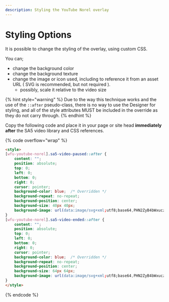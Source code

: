 ```yaml
---
description: Styling the YouTube Norel overlay
---
```


# Styling Options



It is possible to change the styling of the overlay, using custom CSS.

You can;

* change the background color
* change the background texture
* change the image or icon used, including to reference it from an asset URL ( SVG is recommended, but not required ).&#x20;
  * possibly, scale it relative to the video size&#x20;

{% hint style="warning" %}
Due to the way this technique works and the use of the `::after` pseudo-class, there is no way to use the Designer for styling, and all of the style attributes MUST be included in the override as they do not carry through.&#x20;
{% endhint %}

Copy the following code and place it in your page or site head **immediately after** the SA5 video library and CSS references. &#x20;

{% code overflow="wrap" %}
```html
<style>
[wfu-youtube-norel].sa5-video-paused::after {
    content: "";
    position: absolute;
    top: 0; 
    left: 0;
    bottom: 0; 
    right: 0;
    cursor: pointer;
    background-color: blue;  /* Overridden */
    background-repeat: no-repeat;
    background-position: center;
    background-size: 40px 40px;
    background-image: url(data:image/svg+xml;utf8;base64,PHN2ZyB4bWxucz0iaHR0cDovL3d3dy53My5vcmcvMjAwMC9zdmciIHZlcnNpb249IjEiIHdpZHRoPSIxNzA2LjY2NyIgaGVpZ2h0PSIxNzA2LjY2NyIgdmlld0JveD0iMCAwIDEyODAgMTI4MCI+PHBhdGggZD0iTTE1Ny42MzUgMi45ODRMMTI2MC45NzkgNjQwIDE1Ny42MzUgMTI3Ny4wMTZ6IiBmaWxsPSIjZmZmIi8+PC9zdmc+); 
}
[wfu-youtube-norel].sa5-video-ended::after {
    content: "";
    position: absolute;
    top: 0;
    left: 0;
    bottom: 0;
    right: 0;
    cursor: pointer;
    background-color: blue;  /* Overridden */
    background-repeat: no-repeat;
    background-position: center;
    background-size: 64px 64px;
    background-image: url(data:image/svg+xml;utf8;base64,PHN2ZyB4bWxucz0iaHR0cDovL3d3dy53My5vcmcvMjAwMC9zdmciIHdpZHRoPSIxMjgiIGhlaWdodD0iMTI4IiB2aWV3Qm94PSIwIDAgNTEwIDUxMCI+PHBhdGggZD0iTTI1NSAxMDJWMEwxMjcuNSAxMjcuNSAyNTUgMjU1VjE1M2M4NC4xNSAwIDE1MyA2OC44NSAxNTMgMTUzcy02OC44NSAxNTMtMTUzIDE1My0xNTMtNjguODUtMTUzLTE1M0g1MWMwIDExMi4yIDkxLjggMjA0IDIwNCAyMDRzMjA0LTkxLjggMjA0LTIwNC05MS44LTIwNC0yMDQtMjA0eiIgZmlsbD0iI0ZGRiIvPjwvc3ZnPg==);
}
</style> 
```
{% endcode %}

